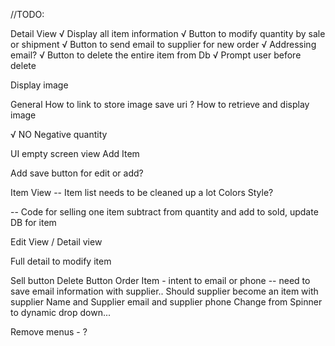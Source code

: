 //TODO:

Detail View
√ Display all item information
√ Button to modify quantity by sale or shipment
√ Button to send email to supplier for new order
√  Addressing email?
√ Button to delete the entire item from Db
√    Prompt user before delete

Display image

General
How to link to store image  save uri ?
How to retrieve and display image

√ NO Negative quantity

UI
empty screen view
Add Item


Add save button for edit or add?


Item  View --
Item list needs to be cleaned up a lot
Colors
Style?

-- Code for selling one item
    subtract from quantity and add to sold,
    update DB for item



Edit View / Detail view

Full detail to modify item

Sell button
Delete Button
Order Item - intent to email or phone -- need to save email information with supplier..
Should supplier become an item with supplier Name and Supplier email and supplier phone
Change from Spinner to dynamic drop down...



Remove menus - ?


